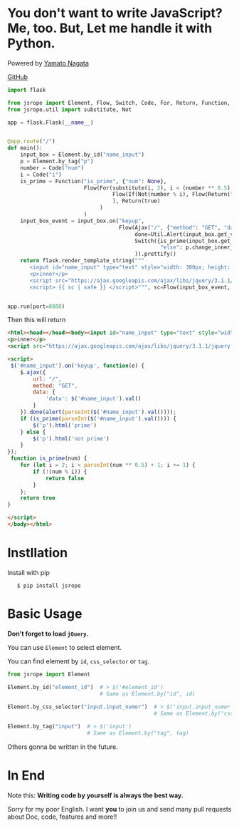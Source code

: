 You don't want to write JavaScript? Me, too. But, Let me handle it with Python.
===============================================================================
Powered by [Yamato Nagata](https://twitter.com/514YJ)

[GitHub](https://github.com/delta114514/JSRope)
```python
import flask

from jsrope import Element, Flow, Switch, Code, For, Return, Function, If, true, false, Ajax, Util
from jsrope.util import substitute, Not

app = flask.Flask(__name__)


@app.route("/")
def main():
    input_box = Element.by_id("name_input")
    p = Element.by_tag("p")
    number = Code("num")
    i = Code("i")
    is_prime = Function("is_prime", {"num": None},
                        Flow(For(substitute(i, 2), i < (number ** 0.5).int() + 1, i.iadd(1),
                                 Flow(If(Not(number % i), Flow(Return(false))))
                                 ), Return(true)
                             )
                        )
    input_box_event = input_box.on("keyup",
                                   Flow(Ajax("/", {"method": "GET", "data": {"data": input_box.get_value()}},
                                        done=Util.Alert(input_box.get_value())),
                                        Switch({is_prime(input_box.get_value().int()): p.change_inner_html("prime"),
                                                "else": p.change_inner_html("not prime")})
                                        )).prettify()
    return flask.render_template_string("""
       <input id="name_input" type="text" style="width: 300px; height: 300px">
       <p>inner</p>
       <script src="https://ajax.googleapis.com/ajax/libs/jquery/3.1.1/jquery.min.js"></script>
       <script> {{ sc | safe }} </script>""", sc=Flow(input_box_event, is_prime.prettify()))


app.run(port=8888)
```

Then this will return

```html
<html><head></head><body><input id="name_input" type="text" style="width: 300px; height: 300px">
<p>inner</p>
<script src="https://ajax.googleapis.com/ajax/libs/jquery/3.1.1/jquery.min.js"></script>

<script>
 $('#name_input').on('keyup', function(e) {
    $.ajax({
        url: "/",
        method: "GET",
        data: {
            'data': $('#name_input').val()
        }
    }).done(alert(parseInt($('#name_input').val())));
    if (is_prime(parseInt($('#name_input').val()))) {
        $('p').html('prime')
    } else {
        $('p').html('not prime')
    }
});
 function is_prime(num) {
    for (let i = 2; i < parseInt(num ** 0.5) + 1; i += 1) {
        if (!(num % i)) {
            return false
        }
    };
    return true
}

</script>
</body></html>
```


Instllation
===========

Install with pip
```
   $ pip install jsrope
```
Basic Usage
=======================

**Don't forget to load `jQuery`.**

You can use `Element` to select element.

You can find element by `id`, `css_selector` or `tag`.

```python
from jsrope import Element

Element.by_id("element_id")  # > $('#element_id')  
                             # Same as Element.by("id", id)
                             
Element.by_css_selector("input.input_numer")  # > $('input.input_numer')  
                                              # Same as Element.by("css_selector", selector)

Element.by_tag("input")  # > $('input')  
                         # Same as Element.by("tag", tag)
```

Others gonna be written in the future.

In End
======
Note this: **Writing code by yourself is always the best way.**

Sorry for my poor English.
I want **you** to join us and send many pull requests about Doc, code, features and more!!
